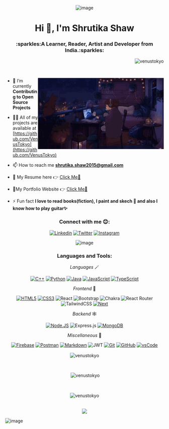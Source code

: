 <div align ="center">

![image](https://github.com/VenusTokyo/VenusTokyo/blob/main/github%20banner.png)
</div>
<h1 align="center">Hi 👋, I'm Shrutika Shaw</h1>
<h3 align="center">:sparkles:A Learner, Reader, Artist and Developer from India.:sparkles:</h3>

<p align="right"> <img src="https://komarev.com/ghpvc/?username=venustokyo&label=Profile%20views&color=0e75b6&style=flat" alt="venustokyo" /> </p>

<p align="center"> 
  <a align="center" href="https://github.com/ryo-ma/github-profile-trophy">
    <img align="center" display='flex' justify-self='center' src="https://github-profile-trophy.vercel.app/?username=venustokyo&title=Joined2020,Stars,Followers,Repositories,Commits,Experience,PullRequest,Issues&theme=radical&no-frame=true" alt="" />
    
  </a> 
</p>

<img align="right" alt="Coding" width="400" src="https://github.com/VenusTokyo/VenusTokyo/blob/main/lofi%20girl.gif">

- 🌱 I’m currently **Contributing to Open Source Projects** 

- 👨‍💻 All of my projects are available at [https://github.com/VenusTokyo](https://github.com/VenusTokyo)

- 📫 How to reach me **shrutika.shaw2015@gmail.com**

- 🚀 My Resume here 👉 [Click Me💖](https://drive.google.com/file/d/1m9etJJmRQGNwPfkRwWruCwyMoIWwWo1d/view?usp=sharing)

- 💄My Portfolio Website 👉 [Click Me💙](https://shrutikas-portfolio.vercel.app/)

- ⚡ Fun fact **I love to read books(fiction), I paint and skech :art: and also I know how to play guitar:sparkles:**

<h3 align="center">Connect with me 😊:</h3>

<div align="center">
  
[![Linkedin](https://img.shields.io/badge/Linkedin-0077B5?style=for-the-badge&logo=linkedin&logoColor=white)](https://www.linkedin.com/in/shrutika-shaw/)
[![Twitter](https://img.shields.io/badge/Twitter-1DA1F2?style=for-the-badge&logo=twitter&logoColor=white)](https://twitter.com/quiteironical)
[![Instagram](https://img.shields.io/badge/Instagram-D44638?style=for-the-badge&logo=instagram&logoColor=white)](https://www.instagram.com/quite_ironical/)

</div>
<div align="center">

![image](https://user-images.githubusercontent.com/66830887/222110736-58664320-1db9-4f9a-a14e-3700a1d455d4.png)

</div>
<h3 align="center">Languages and Tools:</h3>

<div align="center">
  
_Languages_ 🪄

[![C++](https://img.shields.io/badge/C++-044F88?style=for-the-badge&logo=c%2B%2B&&logoColor=white)]()
[![Python](https://img.shields.io/badge/Python-blue?style=for-the-badge&logo=Python&logoColor=white)]()
[![Java](https://img.shields.io/badge/Java-FF6C37?style=for-the-badge&logo=java&logoColor=white)]()
[![JavaScript](https://img.shields.io/badge/JavaScript-F7DF1E?style=for-the-badge&logo=javascript&logoColor=black)]()
[![TypeScript](https://img.shields.io/badge/TypeScript-007ACC?style=for-the-badge&logo=typescript&logoColor=white)]()

_Frontend_ 💄

[![HTML5](https://img.shields.io/badge/HTML5-%23E44D27?style=for-the-badge&logo=html5&logoColor=ffffff)]()
[![CSS3](https://img.shields.io/badge/CSS3-%231572B6?style=for-the-badge&logo=css3&logoColor=black)]()
![React](https://img.shields.io/badge/react-%2320232a.svg?style=for-the-badge&logo=react&logoColor=%2361DAFB)
![Bootstrap](https://img.shields.io/badge/bootstrap-%23563D7C.svg?style=for-the-badge&logo=bootstrap&logoColor=white)
![Chakra](https://img.shields.io/badge/chakra-%234ED1C5.svg?style=for-the-badge&logo=chakraui&logoColor=white)
![React Router](https://img.shields.io/badge/React_Router-CA4245?style=for-the-badge&logo=react-router&logoColor=white)
![TailwindCSS](https://img.shields.io/badge/tailwindcss-%2338B2AC.svg?style=for-the-badge&logo=tailwind-css&logoColor=white)
[![Next](https://img.shields.io/badge/next.js-000000?style=for-the-badge&logo=nextdotjs&logoColor=white)]()

_Backend_ 🕸️

[![Node.JS](https://img.shields.io/badge/Node.js-43853D?style=for-the-badge&logo=node.js&logoColor=white)]()
![Express.js](https://img.shields.io/badge/express.js-%23404d59.svg?style=for-the-badge&logo=express&logoColor=%2361DAFB)
[![MongoDB](https://img.shields.io/badge/MongoDB-4EA94B?style=for-the-badge&logo=mongodb&logoColor=white)]()

_Miscellaneous_ 🐤

[![Firebase](https://img.shields.io/badge/Firebase-FFCA28?style=for-the-badge&logo=firebase&logoColor=black)]()
[![Postman](https://img.shields.io/badge/Postman-FF6C37?style=for-the-badge&logo=Postman&logoColor=white)]()
[![Markdown](https://img.shields.io/badge/-Markdown-000000?style=for-the-badge&logo=markdown&logoColor=white)]()
![JWT](https://img.shields.io/badge/JWT-black?style=for-the-badge&logo=JSON%20web%20tokens)
[![Git](https://img.shields.io/badge/Git-F05032?style=for-the-badge&logo=git&logoColor=white)]()
[![GitHub](https://img.shields.io/badge/GitHub-181717?style=for-the-badge&logo=github&logoColor=white)]()
[![vsCode](https://img.shields.io/badge/vsCode-0078D4?style=for-the-badge&logo=visual%20studio%20code&logoColor=white)]()

</div>

<div align="center">
  
<p><img align="center" src="https://github-readme-stats.vercel.app/api/top-langs?username=venustokyo&show_icons=true&theme=aura&locale=en&layout=compact" alt="venustokyo" /></p>
<br>
<p>&nbsp;<img align="center" src="https://github-readme-stats.vercel.app/api?username=venustokyo&show_icons=true&theme=aura&locale=en" alt="venustokyo" /></p>
<br>
<p><img align="center" src="https://github-readme-streak-stats.herokuapp.com/?user=venustokyo&theme=radical" alt="venustokyo" /></p>
<br>
<a >
  <img height=300 align="center" src="https://github-readme-activity-graph.vercel.app/graph?username=VenusTokyo&theme=github-compact" loading="lazy"/>
</a>


</div>

![image](https://user-images.githubusercontent.com/66830887/222113007-f4812e1f-17ad-47be-8e54-56f3359b1869.png)
